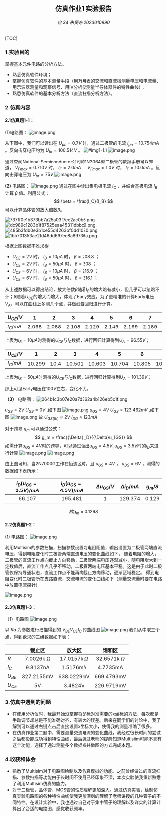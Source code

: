 <h2  align = "center" >仿真作业1 实验报告</h2>

<h6 align = "center">自 34 朱昊东 2023010990</h6>

[TOC]

### 1.实验目的

掌握基本元件电路的分析方法。

- 熟悉仿真软件环境；
- 掌握仿真软件的基本测量手段（用万用表的交流和直流档测量电压和电流量、用示波器测量和观察信号、用IV分析仪测量半导体器件的特性曲线）；
- 熟悉仿真软件的基本分析方法（直流扫描分析方法）。

### 2.仿真内容

#### 2.1仿真题1-1：

(1)电路图：
		 ![image.png](https://raw.githubusercontent.com/Tendourisu/images/master/20250302105946938.png)


从下图中，我们可以读出在 $U_{pn} = 0.7V$ 时，通过二极管的电流 $I_{pn} = 10.754mA$ 。反向击穿电压约为 $U_{br} = 100.514V$ 。
![#img1-1.1](https://raw.githubusercontent.com/Tendourisu/images/master/20250302105644920.png)
![image.png](https://raw.githubusercontent.com/Tendourisu/images/master/20250302110057670.png)

通过查阅National Semiconductor公司的1N3064型二极管的数据手册可以知道， $V_{Fmax} = 0.710V$ 时， $I_F = 2.0mA$ ； $V_{Fmax} = 1.0V$ 时， $I_F = 10.0mA$ 。反向击穿电压为 $U_{br} = 75V$ 
![image.png](https://raw.githubusercontent.com/Tendourisu/images/master/20250302110506964.png)


**(2)** 电路图：
		![image.png](https://raw.githubusercontent.com/Tendourisu/images/master/20250302111102051.png)
通过在图中读出集电极电流 $I_C$ ，并结合基极电流 $I_B$ 计算 $\beta$ 值。利用公式：
$$
\beta = \frac{I_C}{I_B}
$$
可以计算晶体管的放大倍数$\beta$。


![737ff0e1b373bb7a25a03f7ee2ac0b6.png](https://raw.githubusercontent.com/Tendourisu/images/master/737ff0e1b373bb7a25a03f7ee2ac0b6.png)
![dc989c1283b1f87525eaa45311dbbc9.png](https://raw.githubusercontent.com/Tendourisu/images/master/dc989c1283b1f87525eaa45311dbbc9.png)
![485b3fdb0e3b1ce55d4263bf0dd1030.png](https://raw.githubusercontent.com/Tendourisu/images/master/485b3fdb0e3b1ce55d4263bf0dd1030.png)
![1bb701353ae2fd46dd697ee8a89736a.png](https://raw.githubusercontent.com/Tendourisu/images/master/1bb701353ae2fd46dd697ee8a89736a.png)


根据上图数据不难求得
-  $U_{CE} = 2V$ 时， $I_B = 10{\mu}A$ 时， $\beta = 208.8$ ；
-  $U_{CE} = 2V$ 时， $I_B = 50{\mu}A$ 时， $\beta = 208$ ；
-  $U_{CE} = 6V$ 时， $I_B = 10{\mu}A$ 时， $\beta = 216.9$ ； 
- $U_{CE} = 6V$ 时， $I_B = 50{\mu}A$ 时， $\beta = 216.1$ ；

从上述数据可以得出结论，放大倍数$\beta$随着$I_B$的增大略有减小，但几乎可以忽略不计；$\beta$随着$U_{CE}$的增大而增大，体现了Early效应，为了更精准的计算Early电压$V_A$，可以在曲线上多测几个点，并做线性回归进行计算。

| $U_{CE}/V$ |   1   |   2   |   3   |   4   |   5   |   6   |   7   |   8   |
| ---------- | :---: | :---: | :---: | :---: | :---: | :---: | :---: | :---: |
| $I_C/mA$   | 2.068 | 2.088 | 2.108 | 2.129 | 2.149 | 2.169 | 2.189 | 2.221 |

上表为$I_B = 10{\mu}A$时测得的$U_{CE}$与$I_C$数据，进行回归计算得到$U_A = 96.55V$；

| $U_{CE}/V$ |   1    |  2   |   3    |   4    |   5    |   6    |   7    |  8   |
| ---------- | :----: | :--: | :----: | :----: | :----: | :----: | :----: | :--: |
| $I_C/mA$   | 10.299 | 10.4 | 10.501 | 10.603 | 10.704 | 10.805 | 10.906 |  11  |

上表为$I_B = 50{\mu}A$时测得的$U_{CE}$与$I_C$数据，进行回归计算得到$U_A = 101.39V$；

综上可见Early电压在$100V$左右，变化不大。

**（3）** 电路图：
	![064b1c3b07e20a7d362a4b126eb5c1f.png](https://raw.githubusercontent.com/Tendourisu/images/master/064b1c3b07e20a7d362a4b126eb5c1f.png)

$u_{GS} = 2V$ $U_{GS}\approx0V$ ,如下图
![image.png](https://raw.githubusercontent.com/Tendourisu/images/master/20250302115540768.png)
$u_{GS} = 4V$ $U_{GS}=123.462mV$ ,如下图
![image.png](https://raw.githubusercontent.com/Tendourisu/images/master/20250302115751737.png)
故 $U_{GS(th)}\approx 2V$ $I_{DO}\approx 123 mA$

对于跨导 $g_m$ 可以通过公式：
$$
g_m = \frac{{\Delta}i_D}{{\Delta}u_{GS}}
$$
如需计算$u_{GS} = 4V$时的跨导，可以通过读出$u_{GS} = 4.5V, u_{GS} = 3.5V$时的$i_D$来进行计算
![image.png](https://raw.githubusercontent.com/Tendourisu/images/master/20250302114052565.png)
![image.png](https://raw.githubusercontent.com/Tendourisu/images/master/20250302114113159.png)

由上图可知，当2N7000G工作在恒流区时，且 $u_{GS} = 4V$ ， $u_{DS}=6V$ ，测得的数据如下表所示：

| $i_D(u_{GS} = 3.5V)/mA$ | $i_D(u_{GS} = 4.5V)/mA$ | ${\Delta}u_{GS}/V$ | ${\Delta}i_D/mA$ | $g_m/S$ |
| :---------------------: | :---------------------: | :----------------: | :--------------: | :-----: |
|         66.107          |         195.481         |         1          |     129.374      |  0.129  |

$$
故 g_m = 0.129S
$$

#### 2.2仿真题1-2：
(1) 电路图：
	![image.png](https://raw.githubusercontent.com/Tendourisu/images/master/20250302122023503.png)


利用Multisim的参数扫描，扫描参数设置为电阻阻值，输出设置为二极管两端直流电压，得到电阻变化时二极管两端直流电压的变化曲线如下， 
随着电阻的增大，二极管的直流工作点向截止方向移动，二极管两端电压逐渐减小，随电阻增大到一定数值后，直流工作点几乎不移动，二极管两端电压基本平稳。这是由于此时二极管仅保持导通状态，直流工作点不能再向截止方向移动，逐渐区域稳定。
得到电阻变化时二极管所在支路直流，交流电流的变化曲线如下（测量交流量时要在电路中放置电流探针）

![image.png](https://raw.githubusercontent.com/Tendourisu/images/master/20250302122233006.png)


#### 2.3仿真题1-3：
（1）电路图
![image.png](https://raw.githubusercontent.com/Tendourisu/images/master/20250302133153623.png)

以 $Ra$ 为参数进行扫描得到的 $V_{BE} V_{CE} I_{C}$ 的曲线图
![image.png](https://raw.githubusercontent.com/Tendourisu/images/master/20250302133410066.png)
我们从中取三个点，得到欲求的三组数据如下表：

|          |       截止区        |        放大区        |        饱和区        |
| -------- | :--------------: | :---------------: | :---------------: |
| $R$      | 7.0026k $\Omega$ | 17.0157k $\Omega$ | 32.6571k $\Omega$ |
| $I_C$    |     9.8137nA     |     1.5176mA      |     4.7735mA      |
| $U_{BE}$ |    327.2155mV    |    638.0229mV     |    669.4793mV     |
| $U_{CE}$ |        5V        |      3.4824V      |    226.9719mV     |


### 3.仿真中遇到的问题

- 在使用分析仪时，我最开始没掌握将光标对准需要的x坐标的方法，每次都是手动调节却总是不能准确对齐，有较大的误差。后来在同学们的讨论中，我了解到可以通过右键点击后直接设置x坐标大小，使得我的测量准确了很多。
- 在仿真作业第二题中，需要测量交流电流的变化曲线，我经过很长时间的尝试之后都没能成功得到特性曲线，最后通过老师的提醒知道Multisiim可能不具有这个功能，选择了通过测量多个数据点并做图的方式完成本题。

### 4.收获和体会

- 熟悉了Multisim对于电路图绘制以及仿真模拟的功能。之前曾经做过的直流扫描、参数扫描等功能由于长时间不使用已经印象不深，本次实验使我重新熟悉了利用Multisim仿真的能力。
- 对于二极管，晶体管，MOS管的性质理解更加深入。通过仿真实验，绘制仿真实验电路图的各种特性曲线使我更加深刻的理解了老师讲授的几种管子的不同特性。在设计实验中，我也通过自己对于集中管子的理解以及详实的计算计算出了合适的电路图，感觉收获颇丰。

